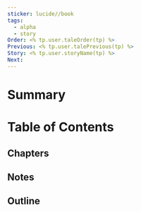 ```yaml
---
sticker: lucide//book
tags:
  - alpha
  - story
Order: <% tp.user.taleOrder(tp) %>
Previous: <% tp.user.talePrevious(tp) %>
Story: <% tp.user.storyName(tp) %>
Next:
---
```


# Summary

# Table of Contents
## Chapters
## Notes
## Outline